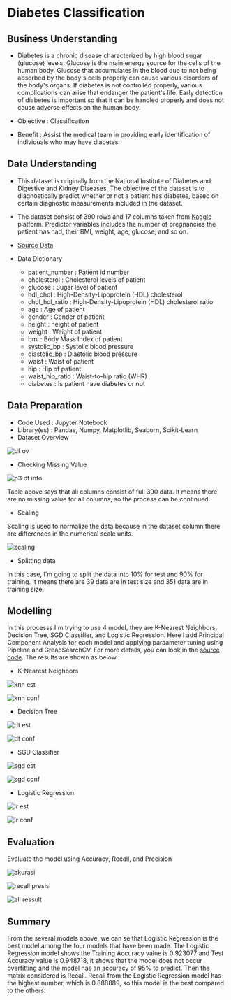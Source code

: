 # Diabetes Classification
## Business Understanding
* Diabetes is a chronic disease characterized by high blood sugar (glucose) levels. Glucose is the main energy source for the cells of the human body. Glucose that accumulates
in the blood due to not being absorbed by the body's cells properly can cause various disorders of the body's organs. If diabetes is not controlled properly, various complications can arise that endanger the patient's life. Early detection of diabetes is important so that it can be handled properly and does not cause adverse effects on the human body.

* Objective : Classification
* Benefit   : Assist the medical team in providing early identification of individuals who may have diabetes.

## Data Understanding
* This dataset is originally from the National Institute of Diabetes and Digestive and Kidney Diseases. The objective of the dataset is to diagnostically predict whether or not a patient has diabetes, based on certain diagnostic measurements included in the dataset.

* The dataset consist of 390 rows and 17 columns taken from [Kaggle](kaggle.com) platform. Predictor variables includes the number of pregnancies the patient has had, their BMI, weight, age, glucose, and so on.

* [Source Data](https://www.kaggle.com/houcembenmansour/predict-diabetes-based-on-diagnostic-measures)

* Data Dictionary
  - patient_number    : Patient id number
  - cholesterol       : Cholesterol levels of patient
  - glucose           : Sugar level of patient
  - hdl_chol          : High-Density-Lipoprotein (HDL) cholesterol
  - chol_hdl_ratio    : High-Density-Lipoprotein (HDL) cholesterol ratio
  - age               : Age of patient
  - gender            : Gender of patient
  - height            : height of patient
  - weight            : Weight of patient
  - bmi               : Body Mass Index of patient
  - systolic_bp       : Systolic blood pressure
  - diastolic_bp      : Diastolic blood pressure
  - waist             : Waist of patient
  - hip               : Hip of patient
  - waist_hip_ratio   : Waist-to-hip ratio (WHR)
  - diabetes          : Is patient have diabetes or not

## Data Preparation
* Code Used      : Jupyter Notebook
* Library(es)    : Pandas, Numpy, Matplotlib, Seaborn, Scikit-Learn
* Dataset Overview

![df ov](https://user-images.githubusercontent.com/85033777/144693773-be5c9644-575c-474c-952d-dd91a2106d57.png)

* Checking Missing Value

![p3 df info](https://user-images.githubusercontent.com/85033777/144651240-be7a6316-a147-46b8-a494-5cdcbdfce767.png)

Table above says that all columns consist of full 390 data. It means there are no missing value for all columns, so the process can be continued.

* Scaling

Scaling is used to normalize the data because in the dataset column there are differences in the numerical scale units.

![scaling](https://user-images.githubusercontent.com/85033777/144687147-7a55196a-6dc5-4862-9010-d0aea4af4970.png)

* Splitting data

In this case, I'm going to split the data into 10% for test and 90% for training. It means there are 39 data are in test size and 351 data are in training size.

## Modelling

In this processs I'm trying to use 4 model, they are K-Nearest Neighbors, Decision Tree, SGD Classifier, and Logistic Regression. Here I add Principal Component Analysis for each model and applying paraameter tuning using Pipeline and GreadSearchCV. For more details, you can look in the [source code](https://github.com/rexyanggalaputra/Diabetes-Classification/blob/main/Projek%203%20Klasifikasi%20Penyakit%20Diabetes.ipynb). The results are shown as below :

* K-Nearest Neighbors

![knn est](https://user-images.githubusercontent.com/85033777/144692745-6cae2ef1-fa20-4d55-9990-4c249e70026a.png)

![knn conf](https://user-images.githubusercontent.com/85033777/144692683-226b2ae8-568f-4913-a308-999c33f5076c.png)

* Decision Tree

![dt est](https://user-images.githubusercontent.com/85033777/144692743-63b8ea4c-d172-481b-b7e3-d5b452bc4c3e.png)

![dt conf](https://user-images.githubusercontent.com/85033777/144692682-4c9daab6-d6a5-4948-a6df-4aa3c2936288.png)

* SGD Classifier

![sgd est](https://user-images.githubusercontent.com/85033777/144692749-67884295-3cc0-4617-8b2b-6c7eedb824cc.png)

![sgd conf](https://user-images.githubusercontent.com/85033777/144692681-b369da63-f566-474e-9247-e7277fc38658.png)

* Logistic Regression

![lr est](https://user-images.githubusercontent.com/85033777/144692746-9415cf2d-5932-4789-b827-5e4d2dfd1d45.png)

![lr conf](https://user-images.githubusercontent.com/85033777/144692680-1f47bc68-d89d-4ae4-a602-1aeb8aa8c3bd.png)

## Evaluation
Evaluate the model using Accuracy, Recall, and Precision

![akurasi](https://user-images.githubusercontent.com/85033777/144692742-c4f54bd6-32fc-4eef-9cca-ec583c82d81d.png)

![recall presisi](https://user-images.githubusercontent.com/85033777/144692747-db17ef43-7fbd-45d1-883f-10131ca170f0.png)

![all ressult](https://user-images.githubusercontent.com/85033777/144692678-0702ae90-3273-4af0-85ec-9c3576ca4be2.png)

## Summary
From the several models above, we can se that Logistic Regression is the best model among the four models that have been made. The Logistic Regression model shows the Training Accuracy value is 0.923077 and Test Accuracy value is 0.948718, it shows that the model does not occur overfitting and the model has an accuracy of 95% to predict. Then the matrix considered is Recall. Recall from the Logistic Regression model has the highest number, which is 0.888889, so this model is the best compared to the others. 
